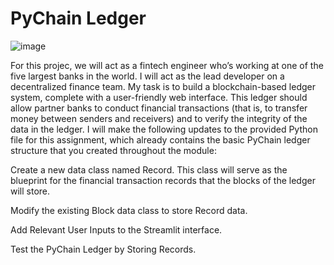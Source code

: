 # PyChain Ledger
![image](https://user-images.githubusercontent.com/98672852/176558491-342db6d4-e08a-486c-a34a-69ebc4b07077.png)

For this projec, we will act as a fintech engineer who’s working at one of the five largest banks in the world. 
I will act as the lead developer on a decentralized finance team. My task is to build a blockchain-based ledger system, complete with a user-friendly web interface. This ledger should allow partner banks to conduct financial transactions (that is, to transfer money between senders and receivers) and to verify the integrity of the data in the ledger.
I will make the following updates to the provided Python file for this assignment, which already contains the basic PyChain ledger structure that you created throughout the module:


Create a new data class named Record. This class will serve as the blueprint for the financial transaction records that the blocks of the ledger will store.


Modify the existing Block data class to store Record data.


Add Relevant User Inputs to the Streamlit interface.


Test the PyChain Ledger by Storing Records.
